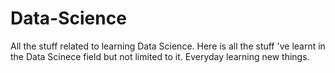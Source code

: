 # Data-Science
All the stuff related to learning Data Science.
Here is all the stuff 've learnt in the Data Scinece field but not limited to it.
Everyday learning new things.
